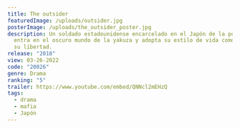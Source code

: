 ```yaml
---
title: The outsider
featuredImage: /uploads/outsider.jpg
posterImage: /uploads/the_outsider_poster.jpg
description: Un soldado estadounidense encarcelado en el Japón de la posguerra
  entra en el oscuro mundo de la yakuza y adopta su estilo de vida como pago por
  su libertad.
release: "2018"
view: 03-26-2022
code: "20026"
genre: Drama
ranking: "5"
trailer: https://www.youtube.com/embed/QNNcl2mEHzQ
tags:
  - drama
  - mafia
  - Japón
---
```

